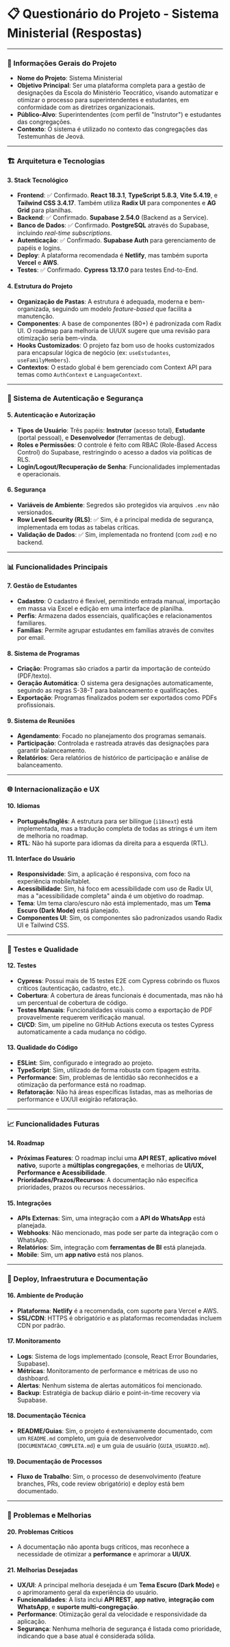 # 📋 Questionário do Projeto - Sistema Ministerial (Respostas)

---

### 🎯 Informações Gerais do Projeto

*   **Nome do Projeto**: Sistema Ministerial
*   **Objetivo Principal**: Ser uma plataforma completa para a gestão de designações da Escola do Ministério Teocrático, visando automatizar e otimizar o processo para superintendentes e estudantes, em conformidade com as diretrizes organizacionais.
*   **Público-Alvo**: Superintendentes (com perfil de "Instrutor") e estudantes das congregações.
*   **Contexto**: O sistema é utilizado no contexto das congregações das Testemunhas de Jeová.

---

### 🏗️ Arquitetura e Tecnologias

#### 3. Stack Tecnológico
*   **Frontend**: ✅ Confirmado. **React 18.3.1**, **TypeScript 5.8.3**, **Vite 5.4.19**, e **Tailwind CSS 3.4.17**. Também utiliza **Radix UI** para componentes e **AG Grid** para planilhas.
*   **Backend**: ✅ Confirmado. **Supabase 2.54.0** (Backend as a Service).
*   **Banco de Dados**: ✅ Confirmado. **PostgreSQL** através do Supabase, incluindo _real-time subscriptions_.
*   **Autenticação**: ✅ Confirmado. **Supabase Auth** para gerenciamento de papéis e logins.
*   **Deploy**: A plataforma recomendada é **Netlify**, mas também suporta **Vercel** e **AWS**.
*   **Testes**: ✅ Confirmado. **Cypress 13.17.0** para testes End-to-End.

#### 4. Estrutura do Projeto
*   **Organização de Pastas**: A estrutura é adequada, moderna e bem-organizada, seguindo um modelo _feature-based_ que facilita a manutenção.
*   **Componentes**: A base de componentes (80+) é padronizada com Radix UI. O roadmap para melhoria de UI/UX sugere que uma revisão para otimização seria bem-vinda.
*   **Hooks Customizados**: O projeto faz bom uso de hooks customizados para encapsular lógica de negócio (ex: `useEstudantes`, `useFamilyMembers`).
*   **Contextos**: O estado global é bem gerenciado com Context API para temas como `AuthContext` e `LanguageContext`.

---

### 🔐 Sistema de Autenticação e Segurança

#### 5. Autenticação e Autorização
*   **Tipos de Usuário**: Três papéis: **Instrutor** (acesso total), **Estudante** (portal pessoal), e **Desenvolvedor** (ferramentas de debug).
*   **Roles e Permissões**: O controle é feito com RBAC (Role-Based Access Control) do Supabase, restringindo o acesso a dados via políticas de RLS.
*   **Login/Logout/Recuperação de Senha**: Funcionalidades implementadas e operacionais.

#### 6. Segurança
*   **Variáveis de Ambiente**: Segredos são protegidos via arquivos `.env` não versionados.
*   **Row Level Security (RLS)**: ✅ Sim, é a principal medida de segurança, implementada em todas as tabelas críticas.
*   **Validação de Dados**: ✅ Sim, implementada no frontend (com `zod`) e no backend.

---

### 📊 Funcionalidades Principais

#### 7. Gestão de Estudantes
*   **Cadastro**: O cadastro é flexível, permitindo entrada manual, importação em massa via Excel e edição em uma interface de planilha.
*   **Perfis**: Armazena dados essenciais, qualificações e relacionamentos familiares.
*   **Famílias**: Permite agrupar estudantes em famílias através de convites por email.

#### 8. Sistema de Programas
*   **Criação**: Programas são criados a partir da importação de conteúdo (PDF/texto).
*   **Geração Automática**: O sistema gera designações automaticamente, seguindo as regras S-38-T para balanceamento e qualificações.
*   **Exportação**: Programas finalizados podem ser exportados como PDFs profissionais.

#### 9. Sistema de Reuniões
*   **Agendamento**: Focado no planejamento dos programas semanais.
*   **Participação**: Controlada e rastreada através das designações para garantir balanceamento.
*   **Relatórios**: Gera relatórios de histórico de participação e análise de balanceamento.

---

### 🌐 Internacionalização e UX

#### 10. Idiomas
*   **Português/Inglês**: A estrutura para ser bilíngue (`i18next`) está implementada, mas a tradução completa de todas as strings é um item de melhoria no roadmap.
*   **RTL**: Não há suporte para idiomas da direita para a esquerda (RTL).

#### 11. Interface do Usuário
*   **Responsividade**: Sim, a aplicação é responsiva, com foco na experiência mobile/tablet.
*   **Acessibilidade**: Sim, há foco em acessibilidade com uso de Radix UI, mas a "acessibilidade completa" ainda é um objetivo do roadmap.
*   **Tema**: Um tema claro/escuro não está implementado, mas um **Tema Escuro (Dark Mode)** está planejado.
*   **Componentes UI**: Sim, os componentes são padronizados usando Radix UI e Tailwind CSS.

---

### 🧪 Testes e Qualidade

#### 12. Testes
*   **Cypress**: Possui mais de 15 testes E2E com Cypress cobrindo os fluxos críticos (autenticação, cadastro, etc.).
*   **Cobertura**: A cobertura de áreas funcionais é documentada, mas não há um percentual de cobertura de código.
*   **Testes Manuais**: Funcionalidades visuais como a exportação de PDF provavelmente requerem verificação manual.
*   **CI/CD**: Sim, um pipeline no GitHub Actions executa os testes Cypress automaticamente a cada mudança no código.

#### 13. Qualidade do Código
*   **ESLint**: Sim, configurado e integrado ao projeto.
*   **TypeScript**: Sim, utilizado de forma robusta com tipagem estrita.
*   **Performance**: Sim, problemas de lentidão são reconhecidos e a otimização da performance está no roadmap.
*   **Refatoração**: Não há áreas específicas listadas, mas as melhorias de performance e UX/UI exigirão refatoração.

---

### 📈 Funcionalidades Futuras

#### 14. Roadmap
*   **Próximas Features**: O roadmap inclui uma **API REST**, **aplicativo móvel nativo**, suporte a **múltiplas congregações**, e melhorias de **UI/UX, Performance e Acessibilidade**.
*   **Prioridades/Prazos/Recursos**: A documentação não especifica prioridades, prazos ou recursos necessários.

#### 15. Integrações
*   **APIs Externas**: Sim, uma integração com a **API do WhatsApp** está planejada.
*   **Webhooks**: Não mencionado, mas pode ser parte da integração com o WhatsApp.
*   **Relatórios**: Sim, integração com **ferramentas de BI** está planejada.
*   **Mobile**: Sim, um **app nativo** está nos planos.

---

### 🚀 Deploy, Infraestrutura e Documentação

#### 16. Ambiente de Produção
*   **Plataforma**: **Netlify** é a recomendada, com suporte para Vercel e AWS.
*   **SSL/CDN**: HTTPS é obrigatório e as plataformas recomendadas incluem CDN por padrão.

#### 17. Monitoramento
*   **Logs**: Sistema de logs implementado (console, React Error Boundaries, Supabase).
*   **Métricas**: Monitoramento de performance e métricas de uso no dashboard.
*   **Alertas**: Nenhum sistema de alertas automáticos foi mencionado.
*   **Backup**: Estratégia de backup diário e point-in-time recovery via Supabase.

#### 18. Documentação Técnica
*   **README/Guias**: Sim, o projeto é extensivamente documentado, com um `README.md` completo, um guia de desenvolvedor (`DOCUMENTACAO_COMPLETA.md`) e um guia de usuário (`GUIA_USUARIO.md`).

#### 19. Documentação de Processos
*   **Fluxo de Trabalho**: Sim, o processo de desenvolvimento (feature branches, PRs, code review obrigatório) e deploy está bem documentado.

---

### 🔧 Problemas e Melhorias

#### 20. Problemas Críticos
*   A documentação não aponta bugs críticos, mas reconhece a necessidade de otimizar a **performance** e aprimorar a **UI/UX**.

#### 21. Melhorias Desejadas
*   **UX/UI**: A principal melhoria desejada é um **Tema Escuro (Dark Mode)** e o aprimoramento geral da experiência do usuário.
*   **Funcionalidades**: A lista inclui **API REST**, **app nativo**, **integração com WhatsApp**, e **suporte multi-congregação**.
*   **Performance**: Otimização geral da velocidade e responsividade da aplicação.
*   **Segurança**: Nenhuma melhoria de segurança é listada como prioridade, indicando que a base atual é considerada sólida.
